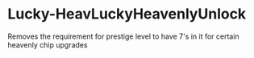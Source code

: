 # Lucky-HeavLuckyHeavenlyUnlock
Removes the requirement for prestige level to have 7's in it for certain heavenly chip upgrades
